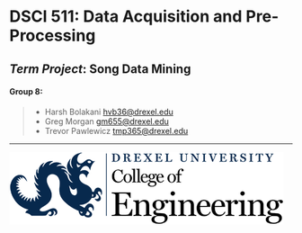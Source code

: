 # DSCI 511: Data Acquisition and Pre-Processing

## _Term Project_: Song Data Mining 

#### Group 8:
> - Harsh Bolakani hvb36@drexel.edu
> - Greg Morgan gm655@drexel.edu
> - Trevor Pawlewicz tmp365@drexel.edu

---

![Drexel logo](images/Drexel-engineering-blue-black.png "Drexel Engineering")
